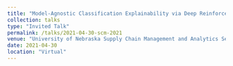 ```yaml
---
title: "Model-Agnostic Classification Explainability via Deep Reinforcement Learning"
collection: talks
type: "Invited Talk"
permalink: /talks/2021-04-30-scm-2021
venue: "University of Nebraska Supply Chain Management and Analytics Seminar Series Spring 2021"
date: 2021-04-30
location: "Virtual"
---
```

